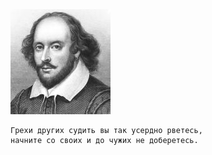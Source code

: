 <!--2019-01-13 21:21:44-->
<img src="shekspir.jpg">

    Грехи других судить вы так усердно рветесь, 
    начните со своих и до чужих не доберетесь.
